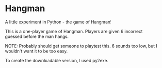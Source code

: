 Hangman
=======

A little experiment in Python - the game of Hangman!

This is a one-player game of Hangman. Players are given 6 incorrect guessed before the man hangs. 

NOTE: Probably should get someone to playtest this. 6 sounds too low, but I wouldn't want it to be too easy.

To create the downloadable version, I used py2exe.

